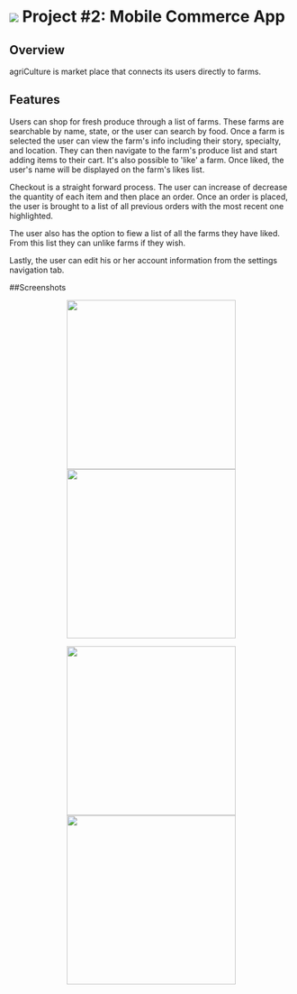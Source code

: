 ﻿# ![](https://ga-dash.s3.amazonaws.com/production/assets/logo-9f88ae6c9c3871690e33280fcf557f33.png) Project #2: Mobile Commerce App

## Overview
agriCulture is market place that connects its users directly to farms.
## Features
Users can shop for fresh produce through a list of farms. These farms are searchable by name, state, or the user can search by food. 
Once a farm is selected the user can view the farm's info including their story, specialty, and location. They can then navigate to the farm's produce list and start adding items to their cart.
It's also possible to 'like' a farm. Once liked, the user's name will be displayed on the farm's likes list.

Checkout is a straight forward process. The user can increase of decrease the quantity of each item and then place an order.
Once an order is placed, the user is brought to a list of all previous orders with the most recent one highlighted.

The user also has the option to fiew a list of all the farms they have liked. From this list they can unlike farms if they wish.

Lastly, the user can edit his or her account information from the settings navigation tab.

##Screenshots

<p align="center">
  <img src="screenshots/Screenshot_1" height="300px" /> <img src="screenshots/Screenshot_2" height="300px" />
</p>
<p align="center">
  <img src="screenshots/Screenshot_3" height="300px" /> <img src="screenshots/Screenshot_4" height="300px" />
</p>

